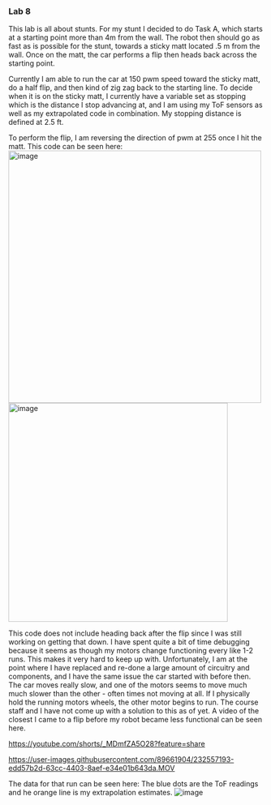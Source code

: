 ### Lab 8
This lab is all about stunts. For my stunt I decided to do Task A, which starts at a starting point more than 4m from the wall. The robot then should go as fast as is possible for the stunt, towards a sticky matt located .5 m from the wall. Once on the matt, the car performs a flip then heads back across the starting point. 

Currently I am able to run the car at 150 pwm speed toward the sticky matt, do a half flip, and then kind of zig zag back to the starting line. To decide when it is on the sticky matt, I currently have a variable set as stopping which is the distance I stop advancing at, and I am using my ToF sensors as well as my extrapolated code in combination. My stopping distance is defined at 2.5 ft.

To perform the flip, I am reversing the direction of pwm at 255 once I hit the matt. 
This code can be seen here: 
<img width="498" alt="image" src="https://user-images.githubusercontent.com/89661904/232555288-43f884b4-00eb-494b-80be-b1657996d62f.png">
<img width="432" alt="image" src="https://user-images.githubusercontent.com/89661904/232555311-5fd2e98b-09e7-493f-b486-53f289ba6cdf.png">

This code does not include heading back after the flip since I was still working on getting that down.
I have spent quite a bit of time debugging because it seems as though my motors change functioning every like 1-2 runs. This makes it very hard to keep up with. Unfortunately, I am at the point where I have replaced and re-done a large amount of circuitry and components, and I have the same issue the car started with before then. The car moves really slow, and one of the motors seems to move much much slower than the other - often times not moving at all. If I physically hold the running motors wheels, the other motor begins to run. The course staff and I have not come up with a solution to this as of yet. A video of the closest I came to a flip before my robot became less functional can be seen here. 

https://youtube.com/shorts/_MDmfZA5O28?feature=share

https://user-images.githubusercontent.com/89661904/232557193-edd57b2d-63cc-4403-8aef-e34e01b643da.MOV


The data for that run can be seen here:
The blue dots are the ToF readings and he orange line is my extrapolation estimates.
![image](https://user-images.githubusercontent.com/89661904/232556216-a3bf34d7-50d1-4a73-8e87-c7d6c425ab3b.png)

